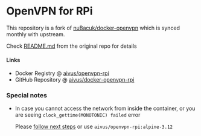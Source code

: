 # OpenVPN for RPi

This repository is a fork of [nuBacuk/docker-openvpn](https://github.com/nuBacuk/docker-openvpn) which is synced monthly with upstream.

Check [README.md](https://github.com/nuBacuk/docker-openvpn?tab=readme-ov-file) from the original repo for details

#### Links

* Docker Registry @ [aivus/openvpn-rpi](https://hub.docker.com/r/aivus/openvpn-rpi)
* GitHub Repository @ [aivus/docker-openvpn-rpi](https://github.com/aivus/docker-openvpn-rpi)

### Special notes

* In case you cannot access the network from inside the container, or you are seeing `clock_gettime(MONOTONIC) failed` error

  Please [follow next steps](https://docs.linuxserver.io/FAQ/#libseccomp) or use `aivus/openvpn-rpi:alpine-3.12`
